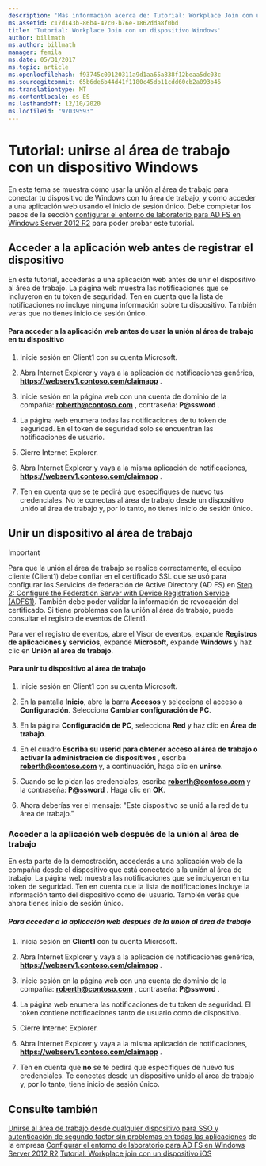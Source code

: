```yaml
---
description: 'Más información acerca de: Tutorial: Workplace Join con un dispositivo Windows'
ms.assetid: c17d143b-86b4-47c0-b76e-1862dda8f0bd
title: 'Tutorial: Workplace Join con un dispositivo Windows'
author: billmath
ms.author: billmath
manager: femila
ms.date: 05/31/2017
ms.topic: article
ms.openlocfilehash: f93745c09120311a9d1aa65a838f12beaa5dc03c
ms.sourcegitcommit: 65b6de6b44d41f1180c45db11cdd60cb2a093b46
ms.translationtype: MT
ms.contentlocale: es-ES
ms.lasthandoff: 12/10/2020
ms.locfileid: "97039593"
---
```

# <a name="walkthrough-workplace-join-with-a-windows-device"></a>Tutorial: unirse al área de trabajo con un dispositivo Windows

En este tema se muestra cómo usar la unión al área de trabajo para conectar tu dispositivo de Windows con tu área de trabajo, y cómo acceder a una aplicación web usando el inicio de sesión único. Debe completar los pasos de la sección [configurar el entorno de laboratorio para AD FS en Windows Server 2012 R2](../deployment/Set-up-the-lab-environment-for-AD-FS-in-Windows-Server-2012-R2.md) para poder probar este tutorial.

## <a name="access-the-web-application-before-device-registration"></a>Acceder a la aplicación web antes de registrar el dispositivo
En este tutorial, accederás a una aplicación web antes de unir el dispositivo al área de trabajo. La página web muestra las notificaciones que se incluyeron en tu token de seguridad. Ten en cuenta que la lista de notificaciones no incluye ninguna información sobre tu dispositivo. También verás que no tienes inicio de sesión único.

#### <a name="to-access-the-web-application-before-you-use-workplace-join-on-your-device"></a>Para acceder a la aplicación web antes de usar la unión al área de trabajo en tu dispositivo

1. Inicie sesión en Client1 con su cuenta Microsoft.

2. Abra Internet Explorer y vaya a la aplicación de notificaciones genérica, **https://webserv1.contoso.com/claimapp** .

3. Inicie sesión en la página web con una cuenta de dominio de la compañía: <strong>roberth@contoso.com</strong> , contraseña: <strong>P@ssword</strong> .

4. La página web enumera todas las notificaciones de tu token de seguridad. En el token de seguridad solo se encuentran las notificaciones de usuario.

5. Cierre Internet Explorer.

6. Abra Internet Explorer y vaya a la misma aplicación de notificaciones, **https://webserv1.contoso.com/claimapp** .

7. Ten en cuenta que se te pedirá que especifiques de nuevo tus credenciales. No te conectas al área de trabajo desde un dispositivo unido al área de trabajo y, por lo tanto, no tienes inicio de sesión único.

## <a name="join-your-device-with-workplace-join"></a>Unir un dispositivo al área de trabajo

> [!IMPORTANT]
> Para que la unión al área de trabajo se realice correctamente, el equipo cliente (Client1) debe confiar en el certificado SSL que se usó para configurar los Servicios de federación de Active Directory (AD FS) en [Step 2: Configure the Federation Server with Device Registration Service (ADFS1)](../deployment/Set-up-the-lab-environment-for-AD-FS-in-Windows-Server-2012-R2.md#BKMK_4). También debe poder validar la información de revocación del certificado. Si tiene problemas con la unión al área de trabajo, puede consultar el registro de eventos de Client1.
>
> Para ver el registro de eventos, abre el Visor de eventos, expande **Registros de aplicaciones y servicios**, expande **Microsoft**, expande **Windows** y haz clic en **Unión al área de trabajo**.

#### <a name="to-join-your-device-with-workplace-join"></a>Para unir tu dispositivo al área de trabajo

1. Inicie sesión en Client1 con su cuenta Microsoft.

2. En la pantalla **Inicio**, abre la barra **Accesos** y selecciona el acceso a **Configuración**. Selecciona **Cambiar configuración de PC**.

3. En la página **Configuración de PC**, selecciona **Red** y haz clic en **Área de trabajo**.

4. En el cuadro **Escriba su userid para obtener acceso al área de trabajo o activar la administración de dispositivos** , escriba <strong>roberth@contoso.com</strong> y, a continuación, haga clic en **unirse**.

5. Cuando se le pidan las credenciales, escriba <strong>roberth@contoso.com</strong> y la contraseña: <strong>P@ssword</strong> . Haga clic en **OK**.

6. Ahora deberías ver el mensaje: "Este dispositivo se unió a la red de tu área de trabajo."

### <a name="access-the-web-application-after-joining-the-workplace"></a>Acceder a la aplicación web después de la unión al área de trabajo
En esta parte de la demostración, accederás a una aplicación web de la compañía desde el dispositivo que está conectado a la unión al área de trabajo. La página web muestra las notificaciones que se incluyeron en tu token de seguridad. Ten en cuenta que la lista de notificaciones incluye la información tanto del dispositivo como del usuario. También verás que ahora tienes inicio de sesión único.

##### <a name="to-access-the-web-application-after-joining-the-workplace"></a>Para acceder a la aplicación web después de la unión al área de trabajo

1. Inicia sesión en **Client1** con tu cuenta Microsoft.

2. Abra Internet Explorer y vaya a la aplicación de notificaciones genérica, **https://webserv1.contoso.com/claimapp** .

3. Inicie sesión en la página web con una cuenta de dominio de la compañía: <strong>roberth@contoso.com</strong> , contraseña: <strong>P@ssword</strong> .

4. La página web enumera las notificaciones de tu token de seguridad. El token contiene notificaciones tanto de usuario como de dispositivo.

5. Cierre Internet Explorer.

6. Abra Internet Explorer y vaya a la misma aplicación de notificaciones, **https://webserv1.contoso.com/claimapp** .

7. Ten en cuenta que **no** se te pedirá que especifiques de nuevo tus credenciales. Te conectas desde un dispositivo unido al área de trabajo y, por lo tanto, tiene inicio de sesión único.

## <a name="see-also"></a>Consulte también
[Unirse al área de trabajo desde cualquier dispositivo para SSO y autenticación de segundo factor sin problemas en todas las aplicaciones](Join-to-Workplace-from-Any-Device-for-SSO-and-Seamless-Second-Factor-Authentication-Across-Company-Applications.md) 
 de la empresa [Configurar el entorno de laboratorio para AD FS en Windows Server 2012 R2](../deployment/Set-up-the-lab-environment-for-AD-FS-in-Windows-Server-2012-R2.md) 
 [Tutorial: Workplace join con un dispositivo iOS](Walkthrough--Workplace-Join-with-an-iOS-Device.md)



